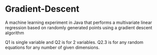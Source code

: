 # Gradient-Descent
A machine learning experiment in Java that performs a multivariate linear regression based on randomly generated points using a gradient descent algorithm

Q1 is single variable and Q2 is for 2 variables.
Q2.3 is for any random equations for any number of given dimensions.
